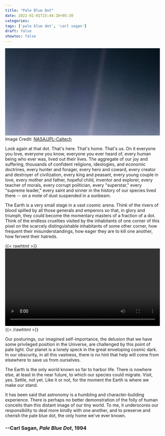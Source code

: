 ```yaml
---
title: "Pale Blue Dot"
date: 2022-01-01T15:44:10+05:30
categories:
tags: ['pale blue dot', 'carl segan']
draft: false
showtoc: false
---
```



![Pale Blue Dot Revisited](pale.blue.dot.jpg)
Image Credit: [NASA/JPL-Caltech](https://www.nasa.gov/feature/jpl/pale-blue-dot-revisited)

Look again at that dot. That's here. That's home. That's us. On it
everyone you love, everyone you know, everyone you ever heard of,
every human being who ever was, lived out their lives. The aggregate
of our joy and suffering, thousands of confident religions,
ideologies, and economic doctrines, every hunter and forager, every
hero and coward, every creator and destroyer of civilization, every
king and peasant, every young couple in love, every mother and father,
hopeful child, inventor and explorer, every teacher of morals, every
corrupt politician, every "superstar," every "supreme leader," every
saint and sinner in the history of our species lived there -- on a
mote of dust suspended in a sunbeam.

The Earth is a very small stage in a vast cosmic arena. Think of the
rivers of blood spilled by all those generals and emperors so that, in
glory and triumph, they could become the momentary masters of a
fraction of a dot. Think of the endless cruelties visited by the
inhabitants of one corner of this pixel on the scarcely
distinguishable inhabitants of some other corner, how frequent their
misunderstandings, how eager they are to kill one another, how fervent
their hatreds.

{{< rawhtml >}} 
<video width=100% controls autoplay>
    <source src="Carl Sagan - Pale Blue Dot.mp4" type="video/mp4">
</video>
{{< /rawhtml >}}

Our posturings, our imagined self-importance, the delusion that we
have some privileged position in the Universe, are challenged by this
point of pale light. Our planet is a lonely speck in the great
enveloping cosmic dark. In our obscurity, in all this vastness, there
is no hint that help will come from elsewhere to save us from
ourselves.

The Earth is the only world known so far to harbor life. There is
nowhere else, at least in the near future, to which our species could
migrate. Visit, yes. Settle, not yet. Like it or not, for the moment
the Earth is where we make our stand.

It has been said that astronomy is a humbling and character-building
experience. There is perhaps no better demonstration of the folly of
human conceits than this distant image of our tiny world. To me, it
underscores our responsibility to deal more kindly with one another,
and to preserve and cherish the pale blue dot, the only home we've
ever known.
### --Carl Sagan, _Pale Blue Dot_, 1994